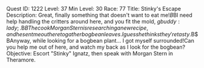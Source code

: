 Quest ID: 1222
Level: 37
Min Level: 30
Race: 77
Title: Stinky's Escape
Description: Great, finally something that doesn't want to eat me!$B$BI need help handling the critters around here, and you fit the mold, $gbuddy:lady;.$B$BThe cook Morgan Stern is researching a new recipe, and he sent me out here to gather bogbean leaves.I guess he thinks they're tasty.$B$BAnyway, while looking for a bogbean plant... I got myself surrounded!Can you help me out of here, and watch my back as I look for the bogbean?
Objective: Escort "Stinky" Ignatz, then speak with Morgan Stern in Theramore.
